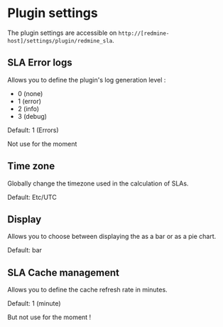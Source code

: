 # Plugin settings

The plugin settings are accessible on `http://[redmine-host]/settings/plugin/redmine_sla`.


## SLA Error logs

Allows you to define the plugin's log generation level :
- 0 (none)
- 1 (error)
- 2 (info)
- 3 (debug)

Default: 1 (Errors)

Not use for the moment


## Time zone

Globally change the timezone used in the calculation of SLAs.

Default: Etc/UTC


## Display

Allows you to choose between displaying the as a bar or as a pie chart.

Default: bar


## SLA Cache management

Allows you to define the cache refresh rate in minutes.

Default: 1 (minute)

But not use for the moment !